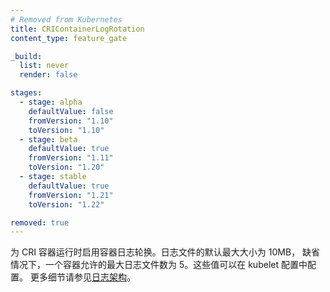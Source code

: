 ```yaml
---
# Removed from Kubernetes
title: CRIContainerLogRotation
content_type: feature_gate

_build:
  list: never
  render: false

stages:
  - stage: alpha 
    defaultValue: false
    fromVersion: "1.10"
    toVersion: "1.10"
  - stage: beta 
    defaultValue: true
    fromVersion: "1.11"
    toVersion: "1.20"    
  - stage: stable
    defaultValue: true
    fromVersion: "1.21"
    toVersion: "1.22"    

removed: true
---
```

<!--
Enable container log rotation for CRI container runtime.
The default max size of a log file is 10MB and the default max number of
log files allowed for a container is 5.
These values can be configured in the kubelet config.
See [logging at node level](/docs/concepts/cluster-administration/logging/#logging-at-the-node-level)
for more details.
-->
为 CRI 容器运行时启用容器日志轮换。日志文件的默认最大大小为 10MB，
缺省情况下，一个容器允许的最大日志文件数为 5。这些值可以在 kubelet 配置中配置。
更多细节请参见[日志架构](/zh-cn/docs/concepts/cluster-administration/logging/#logging-at-the-node-level)。
